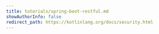 ```yaml
---
title: tutorials/spring-boot-restful.md
showAuthorInfo: false
redirect_path: https://kotlinlang.org/docs/security.html
---
```

